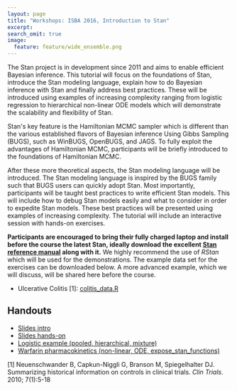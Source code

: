 ```yaml
---
layout: page
title: "Workshops: ISBA 2016, Introduction to Stan"
excerpt:
search_omit: true
image:
  feature: feature/wide_ensemble.png
---
```


The Stan project is in development since 2011 and aims to enable
efficient Bayesian inference. This tutorial will focus on the
foundations of Stan, introduce the Stan modeling language, explain how
to do Bayesian inference with Stan and finally address best
practices. These will be introduced using examples of increasing
complexity ranging from logistic regression to hierarchical non-linear
ODE models which will demonstrate the scalability and flexibility of
Stan.

Stan's key feature is the Hamiltonian MCMC sampler which is different
than the various established flavors of Bayesian inference Using Gibbs
Sampling (BUGS), such as WinBUGS, OpenBUGS, and JAGS. To fully exploit
the advantages of Hamiltonian MCMC, participants will be briefly
introduced to the foundations of Hamiltonian MCMC.

After these more theoretical aspects, the Stan modeling language will
be introduced. The Stan modeling language is inspired by the BUGS
family such that BUGS users can quickly adopt Stan. Most importantly,
participants will be taught best practices to write efficient Stan
models. This will include how to debug Stan models easily and what to
consider in order to expedite Stan models. These best practices will
be presented using examples of increasing complexity. The tutorial will
include an interactive session with hands-on exercises.

**Participants are encouraged to bring their fully charged laptop and
install before the course the latest Stan, ideally download the
excellent [Stan reference manual](/documentation/) along with it.** We
highly recommend the use of *RStan* which will be used for the
demonstrations. The example data set for the exercises can be
downloaded below. A more advanced example, which we will discuss, will
be shared here before the course.


- Ulcerative Colitis [1]: [colitis_data.R](/workshops/isba2016/colitis_data.R)

## Handouts

- [Slides intro](/workshops/isba2016/stan_training_isba_intro.pdf)
- [Slides hands-on](/workshops/isba2016/stan_training_isba.pdf)
- [Logistic example (pooled, hierarchical, mixture)](/workshops/isba2016/logistic.zip)
- [Warfarin pharmacokinetics (non-linear, ODE, expose_stan_functions)](/workshops/isba2016/warfarin.zip)

[1] Neuenschwander B, Capkun-Niggli G, Branson M, Spiegelhalter DJ.
    Summarizing historical information on controls in clinical trials.
    _Clin Trials_. 2010; 7(1):5-18

